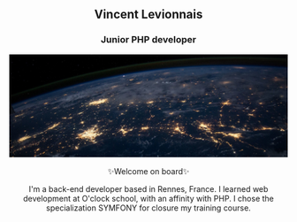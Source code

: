 <div align="center"> 
  
<h2>Vincent Levionnais</h2> 

<h3>Junior PHP developer</h3>

![Cover](https://github.com/vincentlevionnais/vincentlevionnais/blob/main/img/cover.jpg)  

✨Welcome on board✨

I'm a back-end developer based in Rennes, France. I learned web development at O'clock school, with an affinity with PHP. I chose the specialization SYMFONY for closure my training course.
  
</div>
